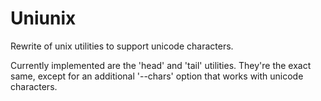 # Uniunix

Rewrite of unix utilities to support unicode characters.

Currently implemented are the 'head' and 'tail' utilities. They're the exact same, except for an additional '--chars' option that works with unicode characters.
